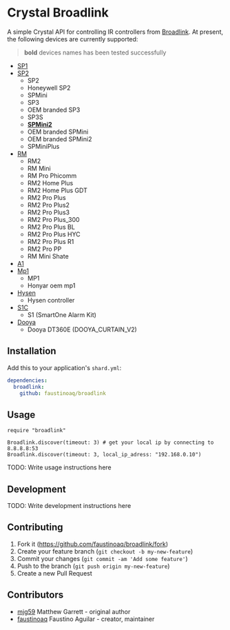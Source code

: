 # Crystal Broadlink

A simple Crystal API for controlling IR controllers from [Broadlink](http://www.ibroadlink.com/). At present, the following devices are currently supported:

> **bold** devices names has been tested successfully

* [SP1](./src/devices/sp1.cr)
* [SP2](./src/devices/sp2.cr)
  - SP2
  - Honeywell SP2
  - SPMini
  - SP3
  - OEM branded SP3
  - SP3S
  - [**SPMini2**](#spmini2)
  - OEM branded SPMini
  - OEM branded SPMini2
  - SPMiniPlus
* [RM](./src/devices/rm.cr)
  - RM2
  - RM Mini
  - RM Pro Phicomm
  - RM2 Home Plus
  - RM2 Home Plus GDT
  - RM2 Pro Plus
  - RM2 Pro Plus2
  - RM2 Pro Plus3
  - RM2 Pro Plus_300
  - RM2 Pro Plus BL
  - RM2 Pro Plus HYC
  - RM2 Pro Plus R1
  - RM2 Pro PP
  - RM Mini Shate
* [A1](./src/devices/a1.cr)
* [Mp1](./src/devices/mp1.cr)
  - MP1
  - Honyar oem mp1
* [Hysen](./src/devices/hysen.cr)
  - Hysen controller
* [S1C](./src/devices/s1c.cr)
  - S1 (SmartOne Alarm Kit)
* [Dooya](./src/devices/dooya.cr)
  - Dooya DT360E (DOOYA_CURTAIN_V2)

## Installation

Add this to your application's `shard.yml`:

```yaml
dependencies:
  broadlink:
    github: faustinoaq/broadlink
```

## Usage

```crystal
require "broadlink"

Broadlink.discover(timeout: 3) # get your local ip by connecting to 8.8.8.8:53
Broadlink.discover(timeout: 3, local_ip_adress: "192.168.0.10")
```

TODO: Write usage instructions here

## Development

TODO: Write development instructions here

## Contributing

1. Fork it (<https://github.com/faustinoaq/broadlink/fork>)
2. Create your feature branch (`git checkout -b my-new-feature`)
3. Commit your changes (`git commit -am 'Add some feature'`)
4. Push to the branch (`git push origin my-new-feature`)
5. Create a new Pull Request

## Contributors

- [mjg59](https://github.com/mjg59) Matthew Garrett - original author
- [faustinoaq](https://github.com/faustinoaq) Faustino Aguilar - creator, maintainer
